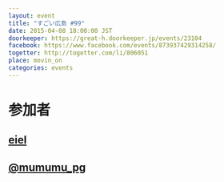 ```yaml
---
layout: event
title: "すごい広島 #99"
date: 2015-04-08 18:00:00 JST
doorkeeper: https://great-h.doorkeeper.jp/events/23104
facebook: https://www.facebook.com/events/873937429314258/
togetter: http://togetter.com/li/806051
place: movin_on
categories: events
---
```


# 参加者


## [eiel](https://github.com/eiel)


## [@mumumu_pg](https://twitter.com/mumumu_pg)
